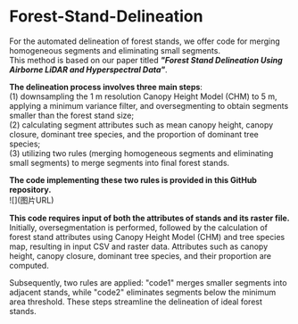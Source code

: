 # Forest-Stand-Delineation
For the automated delineation of forest stands, we offer code for merging homogeneous segments and eliminating small segments.   
This method is based on our paper titled ***"Forest Stand Delineation Using Airborne LiDAR and Hyperspectral Data"***.   

**The delineation process involves three main steps**:   
(1) downsampling the 1 m resolution Canopy Height Model (CHM) to 5 m, applying a minimum variance filter, and oversegmenting to obtain segments smaller than the forest stand size;   
(2) calculating segment attributes such as mean canopy height, canopy closure, dominant tree species, and the proportion of dominant tree species;   
(3) utilizing two rules (merging homogeneous segments and eliminating small segments) to merge segments into final forest stands.   

**The code implementing these two rules is provided in this GitHub repository.**  
\!\[](图片URL)

**This code requires input of both the attributes of stands and its raster file.**  
Initially, oversegmentation is performed, followed by the calculation of forest stand attributes using Canopy Height Model (CHM) and tree species map, resulting in input CSV and raster data. Attributes such as canopy height, canopy closure, dominant tree species, and their proportion are computed.

Subsequently, two rules are applied: "code1" merges smaller segments into adjacent stands, while "code2" eliminates segments below the minimum area threshold. These steps streamline the delineation of ideal forest stands.
